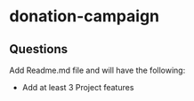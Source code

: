 # donation-campaign


##  Questions
Add Readme.md file and will have the following: 

- Add at least 3 Project features 
